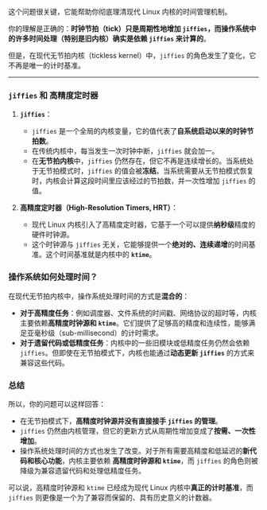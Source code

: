 这个问题很关键，它能帮助你彻底理清现代 Linux 内核的时间管理机制。

你的理解是正确的：**时钟节拍（tick）只是周期性地增加 `jiffies`，而操作系统中的许多时间处理（特别是旧内核）确实是依赖 `jiffies` 来计算的**。

但是，在现代无节拍内核（tickless kernel）中，`jiffies` 的角色发生了变化，它不再是唯一的计时基准。

---

### `jiffies` 和 高精度定时器

1.  **`jiffies`**：
    * `jiffies` 是一个全局的内核变量，它的值代表了**自系统启动以来的时钟节拍数**。
    * 在传统内核中，每当发生一次时钟中断，`jiffies` 就会加一。
    * 在**无节拍内核**中，`jiffies` 仍然存在，但它不再是连续增长的。当系统处于无节拍模式时，`jiffies` 的值会被**冻结**。当系统需要从无节拍模式恢复时，内核会计算这段时间里应该经过的节拍数，并一次性增加 `jiffies` 的值。

2.  **高精度定时器（High-Resolution Timers, HRT）**：
    * 现代 Linux 内核引入了高精度定时器，它基于一个可以提供**纳秒级**精度的硬件时钟源。
    * 这个时钟源与 `jiffies` 无关，它能够提供一个**绝对的、连续递增**的时间基准。这个时间基准就是内核中的 **`ktime`**。

### 操作系统如何处理时间？

在现代无节拍内核中，操作系统处理时间的方式是**混合的**：

* **对于高精度任务**：例如调度器、文件系统的时间戳、网络协议的超时等，内核主要依赖**高精度时钟源和 `ktime`**。它们提供了足够高的精度和连续性，能够满足亚毫秒级（sub-millisecond）的计时需求。
* **对于遗留代码或低精度任务**：内核中的一些旧模块或低精度任务仍然会依赖 `jiffies`。但即使在无节拍模式下，内核也能通过**动态更新 `jiffies`** 的方式来兼容这些代码。

### 总结

所以，你的问题可以这样回答：

* 在无节拍模式下，**高精度时钟源并没有直接接手 `jiffies` 的管理**。
* `jiffies` 仍然由内核管理，但它的更新方式从周期性增加变成了**按需、一次性增加**。
* 操作系统处理时间的方式也发生了改变。对于所有需要高精度和低延迟的**新代码和核心功能**，内核主要依赖 **高精度时钟源和 `ktime`**，而 `jiffies` 的角色则被降级为兼容遗留代码和处理低精度任务。

可以说，高精度时钟源和 `ktime` 已经成为现代 Linux 内核中**真正的计时基准**，而 `jiffies` 则更像是一个为了兼容而保留的、具有历史意义的计数器。
